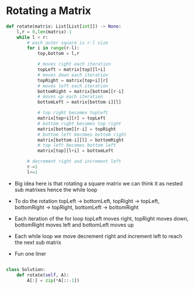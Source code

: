 # Rotating a Matrix

```python
def rotate(matrix: List[List[int]]) -> None:
    l,r = 0,len(matrix)-1
    while l < r:
        # each outer square is r-l size 
        for i in range(r-l):
            top,bottom = l,r

            # moves right each iteration
            topLeft = matrix[top][l+i]
            # moves down each iteration
            topRight = matrix[top+i][r]
            # moves left each iteration
            bottomRight = matrix[bottom][r-i]
            # moves up each iteration
            bottomLeft = matrix[bottom-i][l]

            # top right becomes topleft
            matrix[top+i][r] = topLeft
            # bottom right becomes top right
            matrix[bottom][r-i] = topRight
            # bottom left becomes bottom right
            matrix[bottom-i][l] = bottomRight
            # top left becomes bottom left
            matrix[top][l+i] = bottomLeft

        # decrement right and increment left 
        r-=1
        l+=1
```

- Big idea here is that rotating a square matrix we can think it as nested sub matrixes hence the while loop 
- To do the rotation topLeft -> bottomLeft, topRight -> topLeft, bottomRight -> topRight, bottomLeft -> bottomRight 
- Each iteration of the for loop topLeft moves right, topRight moves down, bottomRight moves left and bottomLeft moves up 
- Each while loop we move decrement right and increment left to reach the next sub matrix 

- Fun one liner
```python

class Solution:
    def rotate(self, A):
        A[:] = zip(*A[::-1])
```
